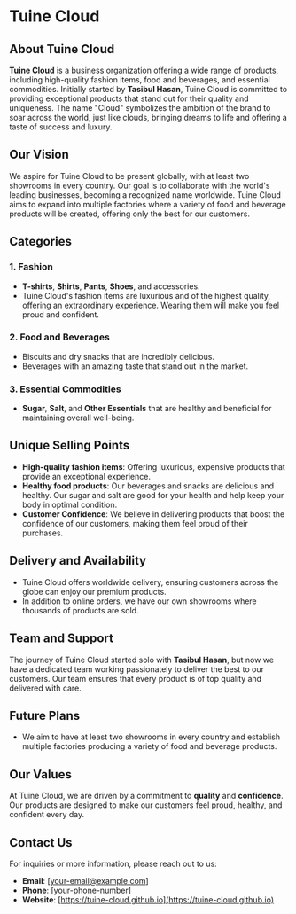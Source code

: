 # Tuine Cloud

## About Tuine Cloud
**Tuine Cloud** is a business organization offering a wide range of products, including high-quality fashion items, food and beverages, and essential commodities. Initially started by **Tasibul Hasan**, Tuine Cloud is committed to providing exceptional products that stand out for their quality and uniqueness. The name "Cloud" symbolizes the ambition of the brand to soar across the world, just like clouds, bringing dreams to life and offering a taste of success and luxury.

## Our Vision
We aspire for Tuine Cloud to be present globally, with at least two showrooms in every country. Our goal is to collaborate with the world's leading businesses, becoming a recognized name worldwide. Tuine Cloud aims to expand into multiple factories where a variety of food and beverage products will be created, offering only the best for our customers.

## Categories
### 1. **Fashion**
   - **T-shirts**, **Shirts**, **Pants**, **Shoes**, and accessories.  
   - Tuine Cloud's fashion items are luxurious and of the highest quality, offering an extraordinary experience. Wearing them will make you feel proud and confident.

### 2. **Food and Beverages**
   - Biscuits and dry snacks that are incredibly delicious.  
   - Beverages with an amazing taste that stand out in the market.

### 3. **Essential Commodities**
   - **Sugar**, **Salt**, and **Other Essentials** that are healthy and beneficial for maintaining overall well-being.

## Unique Selling Points
- **High-quality fashion items**: Offering luxurious, expensive products that provide an exceptional experience.  
- **Healthy food products**: Our beverages and snacks are delicious and healthy. Our sugar and salt are good for your health and help keep your body in optimal condition.
- **Customer Confidence**: We believe in delivering products that boost the confidence of our customers, making them feel proud of their purchases.

## Delivery and Availability
- Tuine Cloud offers worldwide delivery, ensuring customers across the globe can enjoy our premium products.
- In addition to online orders, we have our own showrooms where thousands of products are sold.

## Team and Support
The journey of Tuine Cloud started solo with **Tasibul Hasan**, but now we have a dedicated team working passionately to deliver the best to our customers. Our team ensures that every product is of top quality and delivered with care.

## Future Plans
- We aim to have at least two showrooms in every country and establish multiple factories producing a variety of food and beverage products.
  
## Our Values
At Tuine Cloud, we are driven by a commitment to **quality** and **confidence**. Our products are designed to make our customers feel proud, healthy, and confident every day.

## Contact Us
For inquiries or more information, please reach out to us:
- **Email**: [your-email@example.com]  
- **Phone**: [your-phone-number]  
- **Website**: [https://tuine-cloud.github.io](https://tuine-cloud.github.io)
